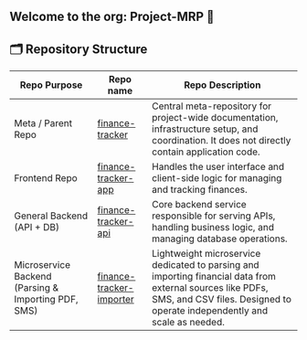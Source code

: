 ## Welcome to the org: Project-MRP 👋

## **🗂️ Repository Structure**

| **Repo Purpose** | **Repo name** | **Repo Description** |
| --- | --- | --- |
| Meta / Parent Repo | [finance-tracker](https://github.com/Project-MRP/finance-tracker) | Central meta-repository for project-wide documentation, infrastructure setup, and coordination. It does not directly contain application code. |
| Frontend Repo | [finance-tracker-app](https://github.com/Project-MRP/finance-tracker-app) | Handles the user interface and client-side logic for managing and tracking finances. |
| General Backend (API + DB) | [finance-tracker-api](https://github.com/Project-MRP/finance-tracker-api) | Core backend service responsible for serving APIs, handling business logic, and managing database operations. |
| Microservice Backend (Parsing & Importing PDF, SMS) | [finance-tracker-importer](https://github.com/Project-MRP/finance-tracker-importer) | Lightweight microservice dedicated to parsing and importing financial data from external sources like PDFs, SMS, and CSV files. Designed to operate independently and scale as needed. |

<!--
template
**Here are some ideas to get you started:**

🙋‍♀️ A short introduction - what is your organization all about?
🌈 Contribution guidelines - how can the community get involved?
👩‍💻 Useful resources - where can the community find your docs? Is there anything else the community should know?
🍿 Fun facts - what does your team eat for breakfast?
🧙 Remember, you can do mighty things with the power of [Markdown](https://docs.github.com/github/writing-on-github/getting-started-with-writing-and-formatting-on-github/basic-writing-and-formatting-syntax)
-->
